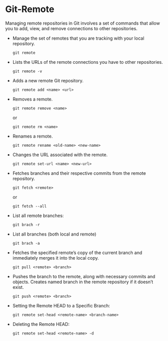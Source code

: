 # Git-Remote
Managing remote repositories in Git involves a set of commands that allow you to add, view, and remove connections to other repositories.

- Manage the set of remotes that you are tracking with your local repository.
  ```
  git remote
  ```
- Lists the URLs of the remote connections you have to other repositories.
  ```
  git remote -v
  ```
- Adds a new remote Git repository.
  ```
  git remote add <name> <url>
  ```
- Removes a remote.
  ```
  git remote remove <name>
  ```
  or
  ```
  git remote rm <name>
  ```
- Renames a remote.
  ```
  git remote rename <old-name> <new-name>
  ```
- Changes the URL associated with the remote.
  ```
  git remote set-url <name> <new-url>
  ```
- Fetches branches and their respective commits from the remote repository.
  ```
  git fetch <remote>
  ```
  or
  ```
  git fetch --all
  ```
- List all remote branches:
  ```
  git brach -r
  ```
- List all branches (both local and remote)
  ```
  git brach -a
  ```
- Fetches the specified remote’s copy of the current branch and immediately merges it into the local copy.
  ```
  git pull <remote> <branch>
  ```
- Pushes the branch to the remote, along with necessary commits and objects. Creates named branch in the remote repository if it doesn’t exist.
  ```
  git push <remote> <branch>
  ```
- Setting the Remote HEAD to a Specific Branch:
  ```
  git remote set-head <remote-name> <branch-name>
  ```
- Deleting the Remote HEAD:
  ```
  git remote set-head <remote-name> -d
  ```
